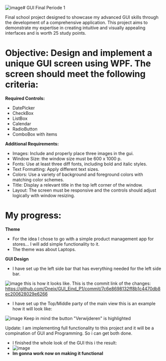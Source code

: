 ![image](https://github.com/user-attachments/assets/9df9638d-b1b6-47c3-acda-bf16800fed1f)# GUI Final Periode 1

Final school project designed to showcase my advanced GUI skills through the development of a comprehensive application. This project aims to demonstrate my expertise in creating intuitive and visually appealing interfaces and is worth 25 study points.

# **Objective: Design and implement a unique GUI screen using WPF. The screen should meet the following criteria:**
**Required Controls:**
- DatePicker
- CheckBox
- ListBox
- Calendar
- RadioButton
- ComboBox with items

**Additional Requirements:**
- Images: Include and properly place three images in the gui.
- Window Size: the window size must be 600 x 1000 p.
- Fonts: Use at least three diff fonts, including bold and italic styles.
- Text Formatting: Apply different text sizes.
- Colors: Use a variety of background and foreground colors with matching color schemes.
- Title: Display a relevant title in the top left corner of the window.
- Layout: The screen must be responsive and the controls should adjust logically with window resizing.

# My progress:

**Theme**
- For the idea I chose to go with a simple product management app for stores... I will add simple functionality to it.
- The theme was about Laptops.

**GUI Design**
- I have set up the left side bar that has everything needed for the left side bar.

![image](https://github.com/user-attachments/assets/775838f4-97b4-444d-871f-b23c796c8eef) 
this is how it looks like. This is the commit link of the changes: https://github.com/Oneix/GUI_Eind_P1/commit/7c6e8698132ff8b1c4470db8ec200628029e6266


- I have set up the Top/Middle party of the main view this is an example how it will look like:


![image](https://github.com/user-attachments/assets/73690aa2-5e83-44e9-8c2d-f07300a200c6)
Keep in mind the button "Verwijderen" is highlighted

Update:
I am implementing full functionality to this project and it will be a compination of GUI and Programming. So i can get both done.

- I finished the whole look of the GUI this i the result:
- ![image](https://github.com/user-attachments/assets/d3d1a15b-f335-4117-b166-a829e2ddec89)
- **Im gonna work now on making it functional**
